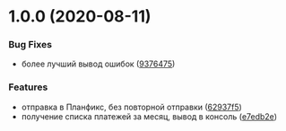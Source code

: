 # 1.0.0 (2020-08-11)


### Bug Fixes

* более лучший вывод ошибок ([9376475](https://github.com/viasite/tinkoff-openapi-payments-to-planfix/commit/9376475))


### Features

* отправка в Планфикс, без повторной отправки ([62937f5](https://github.com/viasite/tinkoff-openapi-payments-to-planfix/commit/62937f5))
* получение списка платежей за месяц, вывод в консоль ([e7edb2e](https://github.com/viasite/tinkoff-openapi-payments-to-planfix/commit/e7edb2e))



